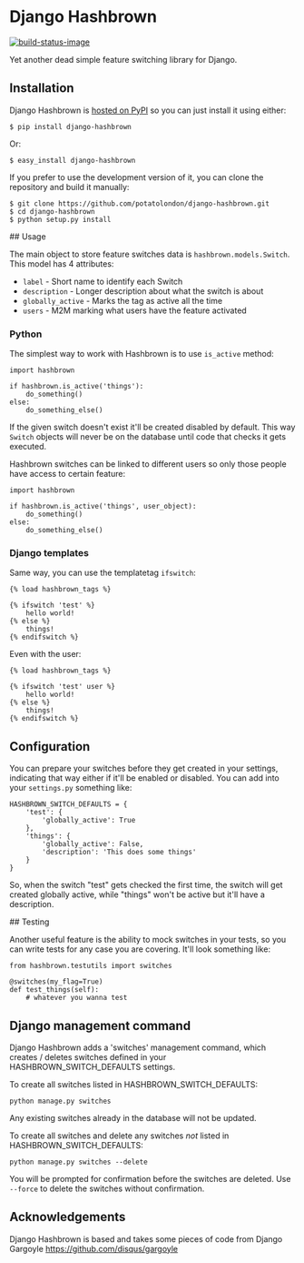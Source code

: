 # Django Hashbrown

[![build-status-image]][travis]

Yet another dead simple feature switching library for Django.


## Installation

Django Hashbrown is [hosted on PyPI](https://pypi.python.org/pypi/django-hashbrown) so
you can just install it using either:


    $ pip install django-hashbrown

Or:


    $ easy_install django-hashbrown

If you prefer to use the development version of it, you can clone the repository
and build it manually:

    $ git clone https://github.com/potatolondon/django-hashbrown.git
    $ cd django-hashbrown
    $ python setup.py install


[build-status-image]: https://secure.travis-ci.org/potatolondon/django-hashbrown.png?branch=master
[travis]: http://travis-ci.org/potatolondon/django-hashbrown?branch=master


## Usage

The main object to store feature switches data is `hashbrown.models.Switch`. This model has 4
attributes:

* `label` - Short name to identify each Switch
* `description` - Longer description about what the switch is about
* `globally_active` - Marks the tag as active all the time
* `users` - M2M marking what users have the feature activated

### Python

The simplest way to work with Hashbrown is to use `is_active` method:

    import hashbrown

    if hashbrown.is_active('things'):
        do_something()
    else:
        do_something_else()

If the given switch doesn't exist it'll be created disabled by default. This
way `Switch` objects will never be on the database until code that checks it
gets executed.

Hashbrown switches can be linked to different users so only those people have
access to certain feature:

    import hashbrown

    if hashbrown.is_active('things', user_object):
        do_something()
    else:
        do_something_else()

### Django templates

Same way, you can use the templatetag `ifswitch`:

    {% load hashbrown_tags %}

    {% ifswitch 'test' %}
        hello world!
    {% else %}
        things!
    {% endifswitch %}

Even with the user:

    {% load hashbrown_tags %}

    {% ifswitch 'test' user %}
        hello world!
    {% else %}
        things!
    {% endifswitch %}

## Configuration

You can prepare your switches before they get created in your settings,
indicating that way either if it'll be enabled or disabled. You can add into
your `settings.py` something like:

    HASHBROWN_SWITCH_DEFAULTS = {
        'test': {
            'globally_active': True
        },
        'things': {
            'globally_active': False,
            'description': 'This does some things'
        }
    }

So, when the switch "test" gets checked the first time, the switch will get
created globally active, while "things" won't be active but it'll have a
description.

## Testing

Another useful feature is the ability to mock switches in your tests, so
you can write tests for any case you are covering. It'll look something like:

    from hashbrown.testutils import switches

    @switches(my_flag=True)
    def test_things(self):
        # whatever you wanna test

## Django management command

Django Hashbrown adds a 'switches' management command, which creates / deletes
switches defined in your HASHBROWN_SWITCH_DEFAULTS settings.

To create all switches listed in HASHBROWN_SWITCH_DEFAULTS:

    python manage.py switches

Any existing switches already in the database will not be updated.

To create all switches and delete any switches *not* listed in
HASHBROWN_SWITCH_DEFAULTS:

    python manage.py switches --delete

You will be prompted for confirmation before the switches are deleted. Use
`--force` to delete the switches without confirmation.


## Acknowledgements

Django Hashbrown is based and takes some pieces of code from Django Gargoyle
https://github.com/disqus/gargoyle
